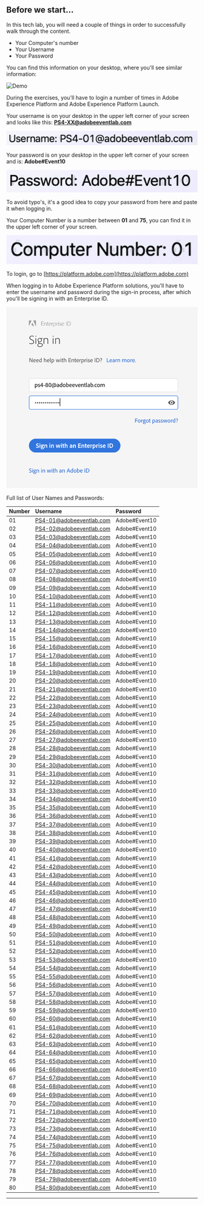 ## Before we start...

In this tech lab, you will need a couple of things in order to successfully walk through the content.

  * Your Computer's number
  * Your Username
  * Your Password

You can find this information on your desktop, where you'll see similar information:

![Demo](./images/login_information.png)

During the exercises, you'll have to login a number of times in Adobe Experience Platform and Adobe Experience Platform Launch.

Your username is on your desktop in the upper left corner of your screen and looks like this:
**PS4-XX@adobeeventlab.com**

![Demo](./images/username.png)

Your password is on your desktop in the upper left corner of your screen and is:
**Adobe#Event10**

![Demo](./images/pw.png)

To avoid typo's, it's a good idea to copy your password from here and paste it when logging in.

Your Computer Number is a number between **01** and **75**, you can find it in the upper left corner of your screen.

![Demo](./images/computer.png)

To login, go to [https://platform.adobe.com](https://platform.adobe.com)

When logging in to Adobe Experience Platform solutions, you'll have to enter the username and password during the sign-in process, after which you'll be signing in with an Enterprise ID.

![Demo](./images/entid.png)

Full list of User Names and Passwords:

| Number | Username              | Password   |                                    
|:---------|:----------------------| :----------| 
|01|PS4-01@adobeeventlab.com|Adobe#Event10| 
|02|PS4-02@adobeeventlab.com|Adobe#Event10| 
|03|PS4-03@adobeeventlab.com|Adobe#Event10| 
|04|PS4-04@adobeeventlab.com|Adobe#Event10| 
|05|PS4-05@adobeeventlab.com|Adobe#Event10| 
|06|PS4-06@adobeeventlab.com|Adobe#Event10| 
|07|PS4-07@adobeeventlab.com|Adobe#Event10| 
|08|PS4-08@adobeeventlab.com|Adobe#Event10| 
|09|PS4-09@adobeeventlab.com|Adobe#Event10| 
|10|PS4-10@adobeeventlab.com|Adobe#Event10| 
|11|PS4-11@adobeeventlab.com|Adobe#Event10| 
|12|PS4-12@adobeeventlab.com|Adobe#Event10| 
|13|PS4-13@adobeeventlab.com|Adobe#Event10| 
|14|PS4-14@adobeeventlab.com|Adobe#Event10| 
|15|PS4-15@adobeeventlab.com|Adobe#Event10| 
|16|PS4-16@adobeeventlab.com|Adobe#Event10| 
|17|PS4-17@adobeeventlab.com|Adobe#Event10| 
|18|PS4-18@adobeeventlab.com|Adobe#Event10| 
|19|PS4-19@adobeeventlab.com|Adobe#Event10| 
|20|PS4-20@adobeeventlab.com|Adobe#Event10| 
|21|PS4-21@adobeeventlab.com|Adobe#Event10| 
|22|PS4-22@adobeeventlab.com|Adobe#Event10| 
|23|PS4-23@adobeeventlab.com|Adobe#Event10| 
|24|PS4-24@adobeeventlab.com|Adobe#Event10| 
|25|PS4-25@adobeeventlab.com|Adobe#Event10| 
|26|PS4-26@adobeeventlab.com|Adobe#Event10| 
|27|PS4-27@adobeeventlab.com|Adobe#Event10| 
|28|PS4-28@adobeeventlab.com|Adobe#Event10| 
|29|PS4-29@adobeeventlab.com|Adobe#Event10| 
|30|PS4-30@adobeeventlab.com|Adobe#Event10| 
|31|PS4-31@adobeeventlab.com|Adobe#Event10| 
|32|PS4-32@adobeeventlab.com|Adobe#Event10| 
|33|PS4-33@adobeeventlab.com|Adobe#Event10| 
|34|PS4-34@adobeeventlab.com|Adobe#Event10| 
|35|PS4-35@adobeeventlab.com|Adobe#Event10| 
|36|PS4-36@adobeeventlab.com|Adobe#Event10| 
|37|PS4-37@adobeeventlab.com|Adobe#Event10| 
|38|PS4-38@adobeeventlab.com|Adobe#Event10| 
|39|PS4-39@adobeeventlab.com|Adobe#Event10| 
|40|PS4-40@adobeeventlab.com|Adobe#Event10| 
|41|PS4-41@adobeeventlab.com|Adobe#Event10| 
|42|PS4-42@adobeeventlab.com|Adobe#Event10| 
|43|PS4-43@adobeeventlab.com|Adobe#Event10| 
|44|PS4-44@adobeeventlab.com|Adobe#Event10| 
|45|PS4-45@adobeeventlab.com|Adobe#Event10| 
|46|PS4-46@adobeeventlab.com|Adobe#Event10| 
|47|PS4-47@adobeeventlab.com|Adobe#Event10| 
|48|PS4-48@adobeeventlab.com|Adobe#Event10| 
|49|PS4-49@adobeeventlab.com|Adobe#Event10| 
|50|PS4-50@adobeeventlab.com|Adobe#Event10| 
|51|PS4-51@adobeeventlab.com|Adobe#Event10| 
|52|PS4-52@adobeeventlab.com|Adobe#Event10| 
|53|PS4-53@adobeeventlab.com|Adobe#Event10| 
|54|PS4-54@adobeeventlab.com|Adobe#Event10| 
|55|PS4-55@adobeeventlab.com|Adobe#Event10| 
|56|PS4-56@adobeeventlab.com|Adobe#Event10| 
|57|PS4-57@adobeeventlab.com|Adobe#Event10| 
|58|PS4-58@adobeeventlab.com|Adobe#Event10| 
|59|PS4-59@adobeeventlab.com|Adobe#Event10| 
|60|PS4-60@adobeeventlab.com|Adobe#Event10| 
|61|PS4-61@adobeeventlab.com|Adobe#Event10| 
|62|PS4-62@adobeeventlab.com|Adobe#Event10| 
|63|PS4-63@adobeeventlab.com|Adobe#Event10| 
|64|PS4-64@adobeeventlab.com|Adobe#Event10| 
|65|PS4-65@adobeeventlab.com|Adobe#Event10| 
|66|PS4-66@adobeeventlab.com|Adobe#Event10| 
|67|PS4-67@adobeeventlab.com|Adobe#Event10| 
|68|PS4-68@adobeeventlab.com|Adobe#Event10| 
|69|PS4-69@adobeeventlab.com|Adobe#Event10| 
|70|PS4-70@adobeeventlab.com|Adobe#Event10| 
|71|PS4-71@adobeeventlab.com|Adobe#Event10| 
|72|PS4-72@adobeeventlab.com|Adobe#Event10| 
|73|PS4-73@adobeeventlab.com|Adobe#Event10| 
|74|PS4-74@adobeeventlab.com|Adobe#Event10| 
|75|PS4-75@adobeeventlab.com|Adobe#Event10| 
|76|PS4-76@adobeeventlab.com|Adobe#Event10| 
|77|PS4-77@adobeeventlab.com|Adobe#Event10| 
|78|PS4-78@adobeeventlab.com|Adobe#Event10| 
|79|PS4-79@adobeeventlab.com|Adobe#Event10| 
|80|PS4-80@adobeeventlab.com|Adobe#Event10| 

---